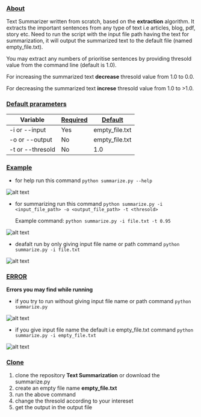 ### <ins>About<ins>

  Text Summarizer written from scratch, based on the **extraction** algorithm. It extracts the important sentences from any type of text i.e articles, blog, pdf, story etc.
Need to run the script with the input file path having the text for summarization, it will output the summarized text to the default file (named empty_file.txt).
  
  You may extract any numbers of prioritise sentences by providing thresold value from the command line (default is 1.0).
  
  For increasing the summarized text **decrease** thresold value from 1.0 to 0.0.
  
  For decreasing the summarized text **increse** thresold value from 1.0 to >1.0.
 
 
 ### <ins>Default prarameters<ins>
 
|   Variable<ins> | <ins>Required<ins>| <ins>Default<ins>|
|--------------------|------------------|-------------------|
| -i or --input      | Yes              | empty_file.txt  |
| -o or --output     | No               | empty_file.txt  |
| -t or --thresold   | No               | 1.0             |
    
 
 ### <ins>Example<ins>
  - for help run this command `python summarize.py --help`
  
  ![alt text](https://github.com/Rohit-bisht-rise/datascience-mashup/blob/Rohit-bisht-rise-patch-1/Text%20Summarization/images/help.png)
  
  - for summarizing run this command `python summarize.py -i <input_file_path> -o <output_file_path> -t <thresold>`
  
    Example command: `python summarize.py -i file.txt -t 0.95`
  
  ![alt text](https://github.com/Rohit-bisht-rise/datascience-mashup/blob/Rohit-bisht-rise-patch-1/Text%20Summarization/images/run.png)
  
  - deafalt run by only giving input file name or path
    command `python summarize.py -i file.txt`
   
  ![alt text](https://github.com/Rohit-bisht-rise/datascience-mashup/blob/Rohit-bisht-rise-patch-1/Text%20Summarization/images/rundefault.png)
    
  
### <ins>ERROR<ins>
  
  **Errors you may find while running**
  - if you try to run without giving input file name or path
    command `python summarize.py`
    
  ![alt text](https://github.com/Rohit-bisht-rise/datascience-mashup/blob/Rohit-bisht-rise-patch-1/Text%20Summarization/images/inputfile.png)
 
  - if you give input file name the default i.e empty_file.txt
    command `python summarize.py -i empty_file.txt`
    
  ![alt text](https://github.com/Rohit-bisht-rise/datascience-mashup/blob/Rohit-bisht-rise-patch-1/Text%20Summarization/images/samefile.png)
  
### <ins>Clone<ins>

  1. clone the repository **Text Summarization** or download the summarize.py
  2. create an empty file name **empty_file.txt**
  3. run the above command
  4. change the thresold according to your intereset
  5. get the output in the output file
  
